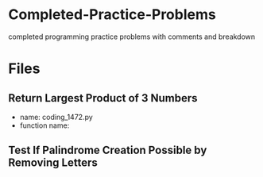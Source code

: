 # Completed-Practice-Problems
completed programming practice problems with comments and breakdown

# Files
## Return Largest Product of 3 Numbers
- name: coding_1472.py
- function name:

## Test If Palindrome Creation Possible by Removing Letters
